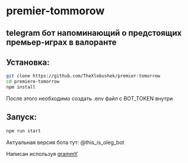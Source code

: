 # premier-tommorow

## telegram бот напоминающий о предстоящих премьер-играх в валоранте

## Установка:

```bash
git clone https://github.com/TheXlebushek/premier-tomorrow
cd premiere-tomorrow
npm install
```

После этого необходимо создать .env файл с BOT_TOKEN внутри

## Запуск:

```bash
npm run start
```

Актуальная версия бота тут: @this_is_oleg_bot

Написан используя [grammY](https://grammy.dev/)

